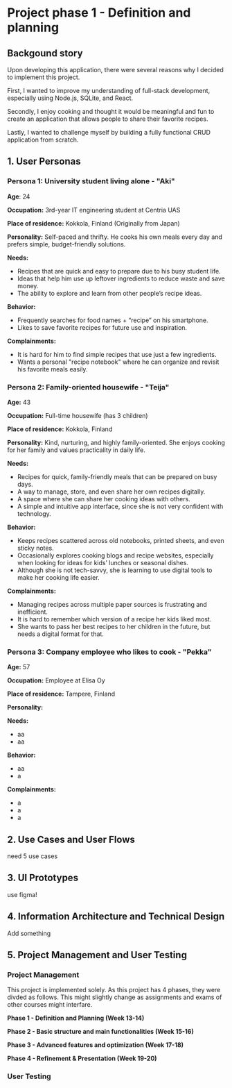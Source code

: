 # Project phase 1 - Definition and planning

## Backgound story
Upon developing this application, there were several reasons why I decided to implement this project.

First, I wanted to improve my understanding of full-stack development, especially using Node.js, SQLite, and React.

Secondly, I enjoy cooking and thought it would be meaningful and fun to create an application that allows people to share their favorite recipes.

Lastly, I wanted to challenge myself by building a fully functional CRUD application from scratch.

## 1. User Personas

### Persona 1: University student living alone - "Aki"

**Age**: 24

**Occupation:** 3rd-year IT engineering student at Centria UAS

**Place of residence:** Kokkola, Finland (Originally from Japan)

**Personality:** Self-paced and thrifty. He cooks his own meals every day and prefers simple, budget-friendly solutions.

**Needs:**
- Recipes that are quick and easy to prepare due to his busy student life.
- Ideas that help him use up leftover ingredients to reduce waste and save money.
- The ability to explore and learn from other people’s recipe ideas.

**Behavior:**
- Frequently searches for food names + “recipe” on his smartphone.
- Likes to save favorite recipes for future use and inspiration.

**Complainments:**
- It is hard for him to find simple recipes that use just a few ingredients.
- Wants a personal "recipe notebook" where he can organize and revisit his favorite meals easily.


### Persona 2: Family-oriented housewife - "Teija"

**Age:** 43

**Occupation:** Full-time housewife (has 3 children)

**Place of residence:** Kokkola, Finland

**Personality:** Kind, nurturing, and highly family-oriented. She enjoys cooking for her family and values practicality in daily life.

**Needs:**
- Recipes for quick, family-friendly meals that can be prepared on busy days.
- A way to manage, store, and even share her own recipes digitally.
- A space where she can share her cooking ideas with others.
- A simple and intuitive app interface, since she is not very confident with technology.

**Behavior:**
- Keeps recipes scattered across old notebooks, printed sheets, and even sticky notes.
- Occasionally explores cooking blogs and recipe websites, especially when looking for ideas for kids’ lunches or seasonal dishes.
- Although she is not tech-savvy, she is learning to use digital tools to make her cooking life easier.

**Complainments:**
- Managing recipes across multiple paper sources is frustrating and inefficient.
- It is hard to remember which version of a recipe her kids liked most.
- She wants to pass her best recipes to her children in the future, but needs a digital format for that.


### Persona 3: Company employee who likes to cook - "Pekka"

**Age:** 57

**Occupation:** Employee at Elisa Oy 

**Place of residence:** Tampere, Finland

**Personality:** 

**Needs:**
- aa
- aa

**Behavior:**
- aa
- a

**Complainments:**
- a
- a
- a

  
## 2. Use Cases and User Flows

need 5 use cases

## 3. UI Prototypes

use figma!

## 4. Information Architecture and Technical Design

Add something

## 5. Project Management and User Testing

### Project Management

This project is implemented solely. As this project has 4 phases, they were divded as follows.
This might slightly change as assignments and exams of other courses might interfare.

**Phase 1 - Definition and Planning (Week 13-14)**


**Phase 2 - Basic structure and main functionalities (Week 15-16)**


**Phase 3 - Advanced features and optimization (Week 17-18)**


**Phase 4 - Refinement & Presentation (Week 19-20)**


### User Testing

